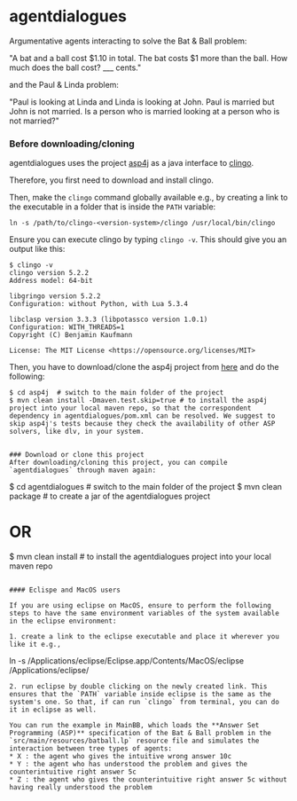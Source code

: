 # agentdialogues

Argumentative agents interacting to solve the Bat & Ball problem:

"A bat and a ball cost $1.10 in total. The bat costs $1 more than the ball. How much does the ball cost? ___ cents."

and the Paul & Linda problem:

"Paul is looking at Linda and Linda is looking at John. Paul is married but John is not married. Is a person who is married looking at a person who is not married?"


### Before downloading/cloning

agentdialogues uses the project [asp4j](https://github.com/hbeck/asp4j) as a java interface to [clingo](http://potassco.sourceforge.net).

Therefore, you first need to download and install clingo. 

Then, make the `clingo` command globally available e.g., by creating a link to the executable in a folder that is inside the `PATH` variable:
```
ln -s /path/to/clingo-<version-system>/clingo /usr/local/bin/clingo
```
  
Ensure you can execute clingo by typing `clingo -v`. This should give you an output like this:

```
$ clingo -v 
clingo version 5.2.2
Address model: 64-bit

libgringo version 5.2.2
Configuration: without Python, with Lua 5.3.4

libclasp version 3.3.3 (libpotassco version 1.0.1)
Configuration: WITH_THREADS=1
Copyright (C) Benjamin Kaufmann

License: The MIT License <https://opensource.org/licenses/MIT>
```

Then, you have to download/clone the asp4j project from [here](https://github.com/hbeck/asp4j) and do the following:
```
$ cd asp4j  # switch to the main folder of the project
$ mvn clean install -Dmaven.test.skip=true # to install the asp4j project into your local maven repo, so that the correspondent dependency in agentdialogues/pom.xml can be resolved. We suggest to skip asp4j's tests because they check the availability of other ASP solvers, like dlv, in your system.


### Download or clone this project
After downloading/cloning this project, you can compile `agentdialogues` through maven again:
```
$ cd agentdialogues  # switch to the main folder of the project
$ mvn clean package # to create a jar of the agentdialogues project
# OR
$ mvn clean install # to install the agentdialogues project into your local maven repo
```

#### Eclispe and MacOS users

If you are using eclipse on MacOS, ensure to perform the following steps to have the same environment variables of the system available in the eclipse environment:

1. create a link to the eclipse executable and place it wherever you like it e.g.,
```
ln -s /Applications/eclipse/Eclipse.app/Contents/MacOS/eclipse /Applications/eclipse/
```
2. run eclipse by double clicking on the newly created link. This ensures that the `PATH` variable inside eclipse is the same as the system's one. So that, if can run `clingo` from terminal, you can do it in eclipse as well.

You can run the example in MainBB, which loads the **Answer Set Programming (ASP)** specification of the Bat & Ball problem in the `src/main/resources/batball.lp` resource file and simulates the interaction between tree types of agents:
* X : the agent who gives the intuitive wrong answer 10c
* Y : the agent who has understood the problem and gives the counterintuitive right answer 5c 
* Z : the agent who gives the counterintuitive right answer 5c without having really understood the problem

